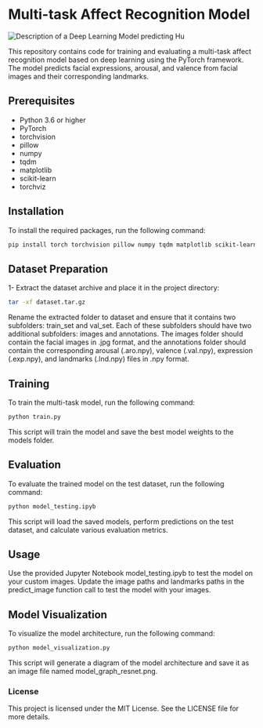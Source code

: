 # Multi-task Affect Recognition Model

![Description of a Deep Learning Model predicting Hu](https://user-images.githubusercontent.com/97404986/235732339-58214308-3577-4b52-b28c-a6aaf5b56712.jpg)

This repository contains code for training and evaluating a multi-task affect recognition model based on deep learning using the PyTorch framework. The model predicts facial expressions, arousal, and valence from facial images and their corresponding landmarks.

## Prerequisites

- Python 3.6 or higher
- PyTorch
- torchvision
- pillow
- numpy
- tqdm
- matplotlib
- scikit-learn
- torchviz

## Installation

To install the required packages, run the following command:

```bash
pip install torch torchvision pillow numpy tqdm matplotlib scikit-learn torchviz
```
## Dataset Preparation
1- Extract the dataset archive and place it in the project directory:
```bash
tar -xf dataset.tar.gz
```
Rename the extracted folder to dataset and ensure that it contains two subfolders: train_set and val_set.
Each of these subfolders should have two additional subfolders: images and annotations.
The images folder should contain the facial images in .jpg format, and the annotations folder should contain the corresponding arousal (.aro.npy), valence (.val.npy), expression (.exp.npy), and landmarks (.lnd.npy) files in .npy format.

## Training
To train the multi-task model, run the following command:

```bash
python train.py
```
This script will train the model and save the best model weights to the models folder.

## Evaluation
To evaluate the trained model on the test dataset, run the following command:

``` bash
python model_testing.ipyb
```
This script will load the saved models, perform predictions on the test dataset, and calculate various evaluation metrics.

## Usage
Use the provided Jupyter Notebook model_testing.ipyb to test the model on your custom images. Update the image paths and landmarks paths in the predict_image function call to test the model with your images.

## Model Visualization
To visualize the model architecture, run the following command:

``` bash
python model_visualization.py
```
This script will generate a diagram of the model architecture and save it as an image file named model_graph_resnet.png.

### License
This project is licensed under the MIT License. See the LICENSE file for more details.
